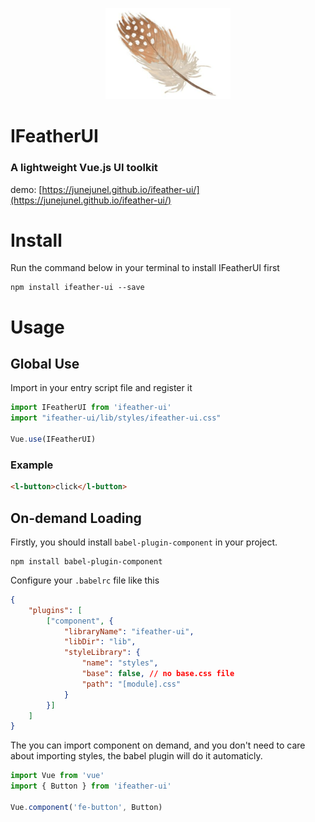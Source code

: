 <p align="center">
    <a>
        <img width="200" src="./assets/logo.PNG">
    </a>
</p>

<h1>
IFeatherUI
    <h3>A lightweight Vue.js UI toolkit</h3>
</h1>

demo: [https://junejunel.github.io/ifeather-ui/](https://junejunel.github.io/ifeather-ui/)

# Install

Run the command below in your terminal to install IFeatherUI first
```
npm install ifeather-ui --save
```

# Usage

## Global Use
Import in your entry script file and register it
```javascript
import IFeatherUI from 'ifeather-ui'
import "ifeather-ui/lib/styles/ifeather-ui.css"

Vue.use(IFeatherUI)
```

### Example

```html
<l-button>click</l-button>
```

## On-demand Loading

Firstly, you should install `babel-plugin-component` in your project.
```
npm install babel-plugin-component
```

Configure your `.babelrc` file like this

```json
{
    "plugins": [
        ["component", {
            "libraryName": "ifeather-ui",
            "libDir": "lib",
            "styleLibrary": {
                "name": "styles",
                "base": false, // no base.css file
                "path": "[module].css"
            }
        }]
    ]
}
```

The you can import component on demand, and you don't need to care about importing styles, the babel plugin will do it automaticly.

```javascript
import Vue from 'vue'
import { Button } from 'ifeather-ui'

Vue.component('fe-button', Button)
```
